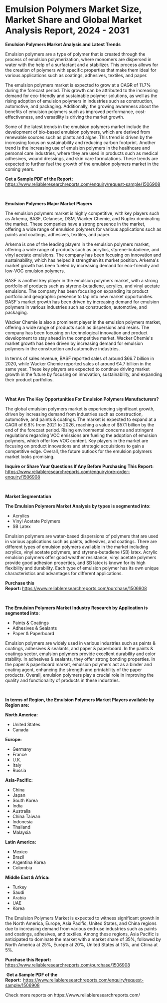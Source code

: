 <p><h1>Emulsion Polymers Market Size, Market Share and Global Market Analysis Report, 2024 - 2031</h1></p><p><strong>Emulsion Polymers Market Analysis and Latest Trends</strong></p>
<p><p>Emulsion polymers are a type of polymer that is created through the process of emulsion polymerization, where monomers are dispersed in water with the help of a surfactant and a stabilizer. This process allows for the creation of polymers with specific properties that make them ideal for various applications such as coatings, adhesives, textiles, and paper.</p><p>The emulsion polymers market is expected to grow at a CAGR of 11.7% during the forecast period. This growth can be attributed to the increasing demand for eco-friendly and sustainable polymer solutions, as well as the rising adoption of emulsion polymers in industries such as construction, automotive, and packaging. Additionally, the growing awareness about the benefits of emulsion polymers such as improved performance, cost-effectiveness, and versatility is driving the market growth.</p><p>Some of the latest trends in the emulsion polymers market include the development of bio-based emulsion polymers, which are derived from renewable sources such as plants and algae. This trend is driven by the increasing focus on sustainability and reducing carbon footprint. Another trend is the increasing use of emulsion polymers in the healthcare and personal care industries, where they are used in products such as medical adhesives, wound dressings, and skin care formulations. These trends are expected to further fuel the growth of the emulsion polymers market in the coming years.</p></p>
<p><strong>Get a Sample PDF of the Report:&nbsp;</strong> <a href="https://www.reliableresearchreports.com/enquiry/request-sample/1506908">https://www.reliableresearchreports.com/enquiry/request-sample/1506908</a></p>
<p>&nbsp;</p>
<p><strong>Emulsion Polymers Major Market Players</strong></p>
<p><p>The emulsion polymers market is highly competitive, with key players such as Arkema, BASF, Celanese, DSM, Wacker Chemie, and Nuplex dominating the market. These companies have a strong presence in the market, offering a wide range of emulsion polymers for various applications such as paints and coatings, adhesives, textiles, and paper.</p><p>Arkema is one of the leading players in the emulsion polymers market, offering a wide range of products such as acrylics, styrene-butadiene, and vinyl acetate emulsions. The company has been focusing on innovation and sustainability, which has helped it strengthen its market position. Arkema's market growth has been fueled by increasing demand for eco-friendly and low-VOC emulsion polymers.</p><p>BASF is another key player in the emulsion polymers market, with a strong portfolio of products such as styrene-butadiene, acrylics, and vinyl acetate emulsions. The company has been focusing on expanding its product portfolio and geographic presence to tap into new market opportunities. BASF's market growth has been driven by increasing demand for emulsion polymers in various industries such as construction, automotive, and packaging.</p><p>Wacker Chemie is also a prominent player in the emulsion polymers market, offering a wide range of products such as dispersions and resins. The company has been focusing on technological innovation and product development to stay ahead in the competitive market. Wacker Chemie's market growth has been driven by increasing demand for emulsion polymers in the construction and automotive industries.</p><p>In terms of sales revenue, BASF reported sales of around $66.7 billion in 2020, while Wacker Chemie reported sales of around €4.7 billion in the same year. These key players are expected to continue driving market growth in the future by focusing on innovation, sustainability, and expanding their product portfolios.</p></p>
<p>&nbsp;</p>
<p><strong>What Are The Key Opportunities For Emulsion Polymers Manufacturers?</strong></p>
<p><p>The global emulsion polymers market is experiencing significant growth, driven by increasing demand from industries such as construction, automotive, and paints & coatings. The market is expected to expand at a CAGR of 6.8% from 2021 to 2026, reaching a value of $57.1 billion by the end of the forecast period. Rising environmental concerns and stringent regulations regarding VOC emissions are fueling the adoption of emulsion polymers, which offer low VOC content. Key players in the market are focusing on product innovations and strategic acquisitions to gain a competitive edge. Overall, the future outlook for the emulsion polymers market looks promising.</p></p>
<p><strong>Inquire or Share Your Questions If Any Before Purchasing This Report:</strong> <a href="https://www.reliableresearchreports.com/enquiry/pre-order-enquiry/1506908">https://www.reliableresearchreports.com/enquiry/pre-order-enquiry/1506908</a></p>
<p>&nbsp;</p>
<p><strong>Market Segmentation</strong></p>
<p><strong>The Emulsion Polymers Market Analysis by types is segmented into:</strong></p>
<p><ul><li>Acrylics</li><li>Vinyl Acetate Polymers</li><li>SB Latex</li></ul></p>
<p><p>Emulsion polymers are water-based dispersions of polymers that are used in various applications such as paints, adhesives, and coatings. There are different types of emulsion polymers available in the market including acrylics, vinyl acetate polymers, and styrene-butadiene (SB) latex. Acrylic emulsion polymers offer good weather resistance, vinyl acetate polymers provide good adhesion properties, and SB latex is known for its high flexibility and durability. Each type of emulsion polymer has its own unique characteristics and advantages for different applications.</p></p>
<p><strong>Purchase this Report:&nbsp;</strong><a href="https://www.reliableresearchreports.com/purchase/1506908">https://www.reliableresearchreports.com/purchase/1506908</a></p>
<p>&nbsp;</p>
<p><strong>The Emulsion Polymers Market Industry Research by Application is segmented into:</strong></p>
<p><ul><li>Paints & Coatings</li><li>Adhesives & Sealants</li><li>Paper & Paperboard</li></ul></p>
<p><p>Emulsion polymers are widely used in various industries such as paints & coatings, adhesives & sealants, and paper & paperboard. In the paints & coatings sector, emulsion polymers provide excellent durability and color stability. In adhesives & sealants, they offer strong bonding properties. In the paper & paperboard market, emulsion polymers act as a binder and coating agent, enhancing the strength and printability of the paper products. Overall, emulsion polymers play a crucial role in improving the quality and functionality of products in these industries.</p></p>
<p>&nbsp;</p>
<p><strong>In terms of Region, the Emulsion Polymers Market Players available by Region are:</strong></p>
<p>
    <p> <strong> North America: </strong>
        <ul>
            <li>United States</li>
            <li>Canada</li>
        </ul>
        </p> 
    <p> <strong> Europe: </strong>
        <ul>
            <li>Germany</li>
            <li>France</li>
            <li>U.K.</li>
            <li>Italy</li>
            <li>Russia</li>
        </ul>
        </p> 
    <p> <strong> Asia-Pacific: </strong>
        <ul>
            <li>China</li>
            <li>Japan</li>
            <li>South Korea</li>
            <li>India</li>
            <li>Australia</li>
            <li>China Taiwan</li>
            <li>Indonesia</li>
            <li>Thailand</li>
            <li>Malaysia</li>
        </ul>
        </p> 
    <p> <strong> Latin America: </strong>
        <ul>
            <li>Mexico</li>
            <li>Brazil</li>
            <li>Argentina Korea</li>
            <li>Colombia</li>
        </ul>
        </p> 
    <p> <strong> Middle East & Africa: </strong>
        <ul>
            <li>Turkey</li>
            <li>Saudi</li>
            <li>Arabia</li>
            <li>UAE</li>
            <li>Korea</li>
        </ul>
    </p>
    </p>
<p><p>The Emulsion Polymers Market is expected to witness significant growth in the North America, Europe, Asia Pacific, United States, and China regions due to increasing demand from various end-use industries such as paints and coatings, adhesives, and textiles. Among these regions, Asia Pacific is anticipated to dominate the market with a market share of 35%, followed by North America at 25%, Europe at 20%, United States at 15%, and China at 5%.</p></p>
<p><strong>Purchase this Report: </strong><a href="https://www.reliableresearchreports.com/purchase/1506908">https://www.reliableresearchreports.com/purchase/1506908</a></p>
<p>&nbsp;<strong>Get a Sample PDF of the Report:&nbsp;&nbsp;</strong><a href="https://www.reliableresearchreports.com/enquiry/request-sample/1506908">https://www.reliableresearchreports.com/enquiry/request-sample/1506908</a></p>
<p><strong></strong></p>
<p>Check more reports on https://www.reliableresearchreports.com/</p>